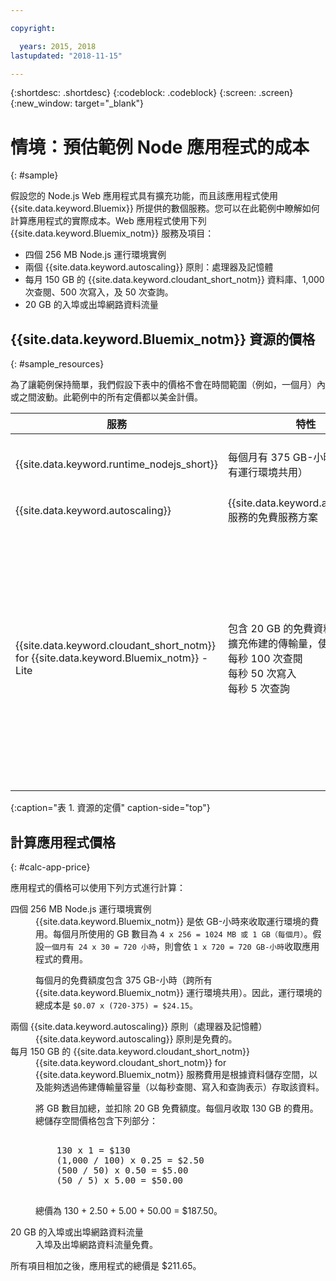 ```yaml
---

copyright:

  years: 2015, 2018
lastupdated: "2018-11-15"

---
```


{:shortdesc: .shortdesc}
{:codeblock: .codeblock}
{:screen: .screen}
{:new_window: target="_blank"}

# 情境：預估範例 Node 應用程式的成本
{: #sample}

假設您的 Node.js Web 應用程式具有擴充功能，而且該應用程式使用 {{site.data.keyword.Bluemix}} 所提供的數個服務。您可以在此範例中瞭解如何計算應用程式的實際成本。Web 應用程式使用下列 {{site.data.keyword.Bluemix_notm}} 服務及項目：

* 四個 256 MB Node.js 運行環境實例
* 兩個 {{site.data.keyword.autoscaling}} 原則：處理器及記憶體
* 每月 150 GB 的 {{site.data.keyword.cloudant_short_notm}} 資料庫、1,000 次查閱、500 次寫入，及 50 次查詢。
* 20 GB 的入埠或出埠網路資料流量


## {{site.data.keyword.Bluemix_notm}} 資源的價格
{: #sample_resources}

為了讓範例保持簡單，我們假設下表中的價格不會在時間範圍（例如，一個月）內或之間波動。此範例中的所有定價都以美金計價。

|服務|	特性|	價格|
|-----------------------------------|---------------------------------------------------------------------|-------------------|
| {{site.data.keyword.runtime_nodejs_short}}                   |	每個月有 375 GB-小時免費（跨所有運行環境共用）|	美金 0.07 元/GB-小時|
| {{site.data.keyword.autoscaling}} |	{{site.data.keyword.autoscaling}} 服務的免費服務方案|	免費|
| {{site.data.keyword.cloudant_short_notm}} for {{site.data.keyword.Bluemix_notm}} - Lite |包含 20 GB 的免費資料儲存空間</br>擴充佈建的傳輸量，使用增量為：</br>每秒 100 次查閱</br>每秒 50 次寫入</br>每秒 5 次查詢|美金 1.00 元/GB 的資料儲存空間</br>美金 0.25 元/每秒查閱</br>美金 0.50 元/每秒寫入</br>美金 5.00 元/每秒查詢|
{:caption="表 1. 資源的定價" caption-side="top"}


## 計算應用程式價格
{: #calc-app-price}

應用程式的價格可以使用下列方式進行計算：

<dl>
<dt>四個 256 MB Node.js 運行環境實例</dt>
<dd>{{site.data.keyword.Bluemix_notm}} 是依 GB-小時來收取運行環境的費用。每個月所使用的 GB 數目為 <code>4 x 256 = 1024 MB 或 1 GB（每個月）</code>。假設<code>一個月有 24 x 30 = 720 小時</code>，則會依 <code>1 x 720 = 720 GB-小時</code>收取應用程式的費用。
<p>
每個月的免費額度包含 375 GB-小時（跨所有 {{site.data.keyword.Bluemix_notm}} 運行環境共用）。因此，運行環境的總成本是 <code>$0.07 x (720-375) = $24.15</code>。</p></dd>

<dt>兩個 {{site.data.keyword.autoscaling}} 原則（處理器及記憶體）</dt>
<dd>{{site.data.keyword.autoscaling}} 原則是免費的。</dd>

<dt>每月 150 GB 的 {{site.data.keyword.cloudant_short_notm}}</dt>
<dd>{{site.data.keyword.cloudant_short_notm}} for {{site.data.keyword.Bluemix_notm}} 服務費用是根據資料儲存空間，以及能夠透過佈建傳輸量容量（以每秒查閱、寫入和查詢表示）存取該資料。
<p>
將 GB 數目加總，並扣除 20 GB 免費額度。每個月收取 130 GB 的費用。總儲存空間價格包含下列部分：</p>
<pre class="codeblock">
<codeblock>
    130 x 1 = $130
    (1,000 / 100) x 0.25 = $2.50
    (500 / 50) x 0.50 = $5.00
    (50 / 5) x 5.00 = $50.00
</codeblock>
</pre>
<p>
總價為 130 + 2.50 + 5.00 + 50.00 = $187.50。</p></dd>

<dt>20 GB 的入埠或出埠網路資料流量</dt>
<dd>入埠及出埠網路資料流量免費。</dd>

</dl>

所有項目相加之後，應用程式的總價是 $211.65。
